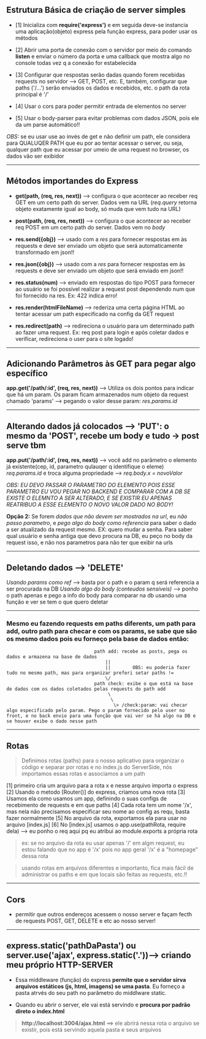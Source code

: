 ## Estrutura Básica de criação de server simples

- [1] Inicializa com **require('express')** e em seguida deve-se instancia uma aplicação(objeto) express pela função express, para poder usar os métodos

- [2] Abrir uma porta de conexão com o servidor por meio do comando **listen** e enviar o número da porta e uma callback que mostra algo no console todas vez q a conexão for estabelecida

- [3] Configurar que respostas serão dadas quando forem recebidas requests no servidor --> GET, POST, etc. E, também, configurar que paths ('/...') serão enviados os dados e recebidos, etc. o path da rota principal é '/'

- [4] Usar o cors para poder permitir entrada de elementos no server

- [5] Usar o body-parser para evitar problemas com dados JSON, pois ele da um parse automático!!

*OBS:* se eu usar use ao invés de get e não definir um path, ele considera para QUALUQER PATH que eu por ao tentar acessar o server, ou seja, qualquer path que eu acessar por umeio de uma request no browser, os dados vão ser exibidor
<hr>

## Métodos importandes do Express

- **get(path, (req, res, next))** --> configura o que acontecer ao receber req GET em um certo path do server. Dados vem na URL (*req.query* retorna objeto exatamente igual ao body, só muda que vem tudo na URL)

- **post(path, (req, res, next))** --> configura o que acontecer ao receber req POST em um certo path do server. Dados vem no *body*

- **res.send({obj})** --> usado com a *res* para fornecer respostas em às requests e deve ser enviado um objeto que será automaticamente transformado em json!!

- **res.json({obj})** --> usado com a *res* para fornecer respostas em às requests e deve ser enviado um objeto que será enviado em json!!

- **res.status(num)** --> enviado em respostas do tipo POST para fornecer ao usuário se foi possível realizar a request post dependendo num que foi fornecido na res. Ex: 422 indica erro!

- **res.render(htmlFileName)** --> rederiza uma certa página HTML ao tentar acessar um path especificado na config da GET request

- **res.redirect(path)** --> redireciona o usuário para um determinado path ao fazer uma request. Ex: req post para login e após coletar dados e verificar, redireciona o user para o site logado!

<hr>

## Adicionando Parâmetros às GET para pegar algo específico

**app.get('/path/:id', (req, res, next))** --> Utiliza os dois pontos para indicar que há um param. Os param ficam armazenados num objeto da request chamado 'params' --> pegando o valor desse param: *res.params.id*
<hr>


## Alterando dados já colocados --> 'PUT': o mesmo da 'POST', recebe um body e tudo -> post serve tbm

**app.put('/path/:id', (req, res, next))** --> você add no parâmetro o elemento já existente(cep, id, parametro qulauqer q identifique o eleme) *req.params.id* e troca alguma propriedade --> *req.body.x = novoValor*

*OBS: EU DEVO PASSAR O PARAMETRO DO ELEMENTO POIS ESSE PARAMETRO EU VOU PEGAR NO BACKEND E COMPARAR COM A DB SE EXISTE O ELEMNTO A SER ALTERADO, E SE EXISTIR EU APENAS REATRIBUO A ESSE ELEMENTO O NOVO VALOR DADO NO BODY!*

**Opção 2:** Se forem *dados que não devem ser mostrados na url*, eu *não passo parametro*, e *pego algo do body como referencia* para saber o dado a ser atualizado da request mesmo. EX: quero mudar a senha. Para saber qual usuário e senha antiga que devo procura na DB, eu peço no body da request isso, e não nos parametros para não ter que exibir na urls
<hr>


## Deletando dados --> 'DELETE'

*Usando params como ref* --> basta por o path e o param q será referencia a ser procurada na DB
*Usando algo do body (conteudos sensíveis)* --> ponho o path apenas e pego a info do body para comparar na db usando uma função e ver se tem o que quero deletar
<hr>

### Mesmo eu fazendo requests em paths diferents, um path para add, outro path para checar e com os params, se sabe que são os mesmo dados pois eu forneço pela base de dados então:

                                    path add: recebe as posts, pega os dados e armazena na base de dados
                                        ||
                                        ||        OBS: eu poderia fazer tudo no mesmo path, mas para organizar preferi setar paths !=
                                        \/
                                    path check: exibe o que está na base de dados com os dados coletados pelas requests do path add
                                         \
                                          \
                                           \> /check:param: vai checar algo especificado pelo param. Pego o param fornecido pelo user no front, e no back envio para uma função que vai ver se há algo na DB e se houver exibe o dado nesse path

<hr>

## Rotas

> Definimos rotas (paths) para o nosso aplicativo para organizar o código e separar por rotas e no índex.js do ServerSide, nós importamos essas rotas e associamos a um path

[1] primeiro cria um arquivo para a rota x e nesse arquivo importa o express
[2] Usando o metodo [Router()] do express, criamos uma nova rota
[3] Usamos ela como usamos um app, definindo o suas configs de recebimento de requests e em que paths
[4] Cada rota tem um nome '/x', mas nela não precisamos especificar seu nome ao config as requ, basta fazer normalmente
[5] No arquivo da rota, exportamos ela para usar no arquivo [index.js]
[6] No [index.js] usamos o app.use(pathRota, require dela) --> eu ponho o req aqui pq eu atribui ao module.exports a própria rota

> ex: se no arquivo da rota eu usar apenas '/' em algm request, eu estou falando que no app é '/x' pois no app geral '/x' é a "homepage" dessa rota

> usando rotas em arquivos diferentes e importanto, fica mais fácil de administrar os paths e em que locais são feitas as requests, etc.!!
<hr>

## Cors

- permitir que outros endereços acessem o nosso server e façam fecth de requests POST, GET, DELETE e etc ao nosso server!
<hr>

## express.static('pathDaPasta') ou server.use('ajax', express.static('.'))--> criando meu próprio HTTP-SERVER

- Essa middleware (função) do express **permite que o servidor sirva arquivos estáticos (js, html, imagens) se uma pasta**. Eu forneço a pasta atrvés do seu path no parâmetro do middlware static.

- Quando eu abrir o server, ele vai está servindo e **procura por padrão direto o index.html**

> **http://localhost:3004/ajax.html** ==> ele abrirá nessa rota o arquivo se existir, pois está servindo aquela pasta e seus arquivos